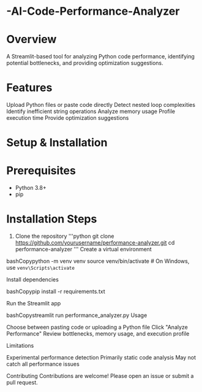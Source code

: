 # -AI-Code-Performance-Analyzer

# Overview

A Streamlit-based tool for analyzing Python code performance, identifying potential bottlenecks, and providing optimization suggestions.

# Features

Upload Python files or paste code directly
Detect nested loop complexities
Identify inefficient string operations
Analyze memory usage
Profile execution time
Provide optimization suggestions

# Setup & Installation

# Prerequisites

* Python 3.8+
* pip

# Installation Steps

1. Clone the repository
'''python
git clone https://github.com/yourusername/performance-analyzer.git
cd performance-analyzer
'''
Create a virtual environment

bashCopypython -m venv venv
source venv/bin/activate  # On Windows, use `venv\Scripts\activate`

Install dependencies

bashCopypip install -r requirements.txt

Run the Streamlit app

bashCopystreamlit run performance_analyzer.py
Usage

Choose between pasting code or uploading a Python file
Click "Analyze Performance"
Review bottlenecks, memory usage, and execution profile

Limitations

Experimental performance detection
Primarily static code analysis
May not catch all performance issues

Contributing
Contributions are welcome! Please open an issue or submit a pull request.
